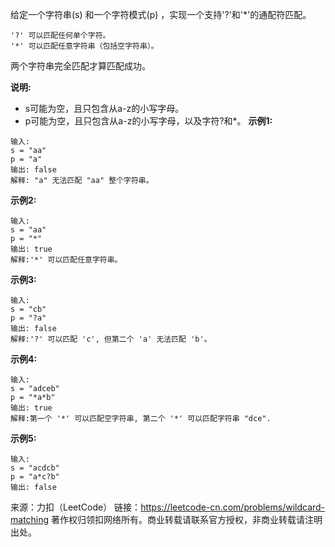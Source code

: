 给定一个字符串(s) 和一个字符模式(p) ，实现一个支持'?'和'*'的通配符匹配。
```
'?' 可以匹配任何单个字符。
'*' 可以匹配任意字符串（包括空字符串）。
```

两个字符串完全匹配才算匹配成功。

**说明:**

* s可能为空，且只包含从a-z的小写字母。
* p可能为空，且只包含从a-z的小写字母，以及字符?和*。
**示例1:**
```
输入:
s = "aa"
p = "a"
输出: false
解释: "a" 无法匹配 "aa" 整个字符串。
```
**示例2:**
```
输入:
s = "aa"
p = "*"
输出: true
解释:'*' 可以匹配任意字符串。
```
**示例3:**
```
输入:
s = "cb"
p = "?a"
输出: false
解释:'?' 可以匹配 'c', 但第二个 'a' 无法匹配 'b'。
```
**示例4:**
```
输入:
s = "adceb"
p = "*a*b"
输出: true
解释:第一个 '*' 可以匹配空字符串, 第二个 '*' 可以匹配字符串 "dce".
```
**示例5:**
```
输入:
s = "acdcb"
p = "a*c?b"
输出: false
```

来源：力扣（LeetCode）
链接：https://leetcode-cn.com/problems/wildcard-matching
著作权归领扣网络所有。商业转载请联系官方授权，非商业转载请注明出处。